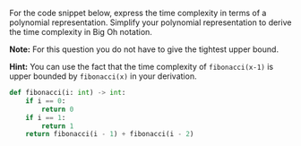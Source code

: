 For the code snippet below, express the time complexity in terms of a polynomial representation.
Simplify your polynomial representation to derive the time complexity in Big Oh notation.

**Note:** For this question you do not have to give the tightest upper bound.

**Hint:** You can use the fact that the time complexity of `fibonacci(x-1)` is upper bounded by `fibonacci(x)` in your derivation.

```python
def fibonacci(i: int) -> int:
    if i == 0:
        return 0
    if i == 1:
        return 1
    return fibonacci(i - 1) + fibonacci(i - 2)
```
